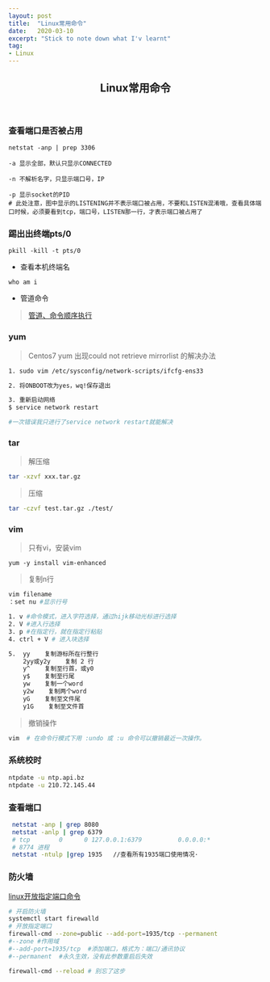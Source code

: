 ```yaml
---
layout: post
title:  "Linux常用命令"
date:   2020-03-10
excerpt: "Stick to note down what I'v learnt"
tag:
- Linux
---
```


<center><H2><b>Linux常用命令</b></H2></center><br>

### 查看端口是否被占用

```shell
netstat -anp | prep 3306

-a 显示全部，默认只显示CONNECTED

-n 不解析名字，只显示端口号，IP

-p 显示socket的PID
# 此处注意，图中显示的LISTENING并不表示端口被占用，不要和LISTEN混淆哦，查看具体端口时候，必须要看到tcp，端口号，LISTEN那一行，才表示端口被占用了
```

### 踢出出终端pts/0

```shell
pkill -kill -t pts/0
```

- 查看本机终端名

```shell
who am i
```

- 管道命令

> [管道、命令顺序执行](https://www.jianshu.com/p/9c0c2b57cb73)

### yum

> Centos7 yum 出现could not retrieve mirrorlist 的解决办法

```bash
1. sudo vim /etc/sysconfig/network-scripts/ifcfg-ens33 

2. 将ONBOOT改为yes，wq!保存退出

3. 重新启动网络
$ service network restart

#一次错误我只进行了service network restart就能解决
```

### tar

> 解压缩

```bash
tar -xzvf xxx.tar.gz
```

> 压缩

```bash
tar -czvf test.tar.gz ./test/
```

### vim

> 只有vi，安装vim

```shell
yum -y install vim-enhanced
```

> 复制n行

```bash
vim filename
：set nu #显示行号

1. v #命令模式，进入字符选择，通过hijk移动光标进行选择
2. V #进入行选择
3. p #在指定行，就在指定行粘贴
4. ctrl + V # 进入块选择

5. 	yy    复制游标所在行整行 
    2yy或y2y    复制 2 行
    y^    复制至行首，或y0
    y$    复制至行尾
    yw    复制一个word
    y2w    复制两个word 
    yG    复制至文件尾
    y1G    复制至文件首


```

> 撤销操作

```bash
vim  # 在命令行模式下用 :undo 或 :u 命令可以撤销最近一次操作。
```

### 系统校时

```bash
ntpdate -u ntp.api.bz
ntpdate -u 210.72.145.44

```

### 查看端口

```bash
 netstat -anp | grep 8080
 netstat -anlp | grep 6379
 # tcp        0      0 127.0.0.1:6379          0.0.0.0:*               LISTEN      8774/./src/redis-se
 # 8774 进程
 netstat -ntulp |grep 1935   //查看所有1935端口使用情况·
```



### 防火墙

[linux开放指定端口命令](https://www.cnblogs.com/sxmny/p/11224842.html)

```bash
# 开启防火墙 
systemctl start firewalld
# 开放指定端口
firewall-cmd --zone=public --add-port=1935/tcp --permanent
#--zone #作用域
#--add-port=1935/tcp  #添加端口，格式为：端口/通讯协议
#--permanent  #永久生效，没有此参数重启后失效

firewall-cmd --reload # 别忘了这步
```





